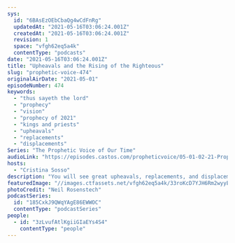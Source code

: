 ```yaml
---
sys:
  id: "6BAsEzOEbCbaQg4wCdFnRg"
  updatedAt: "2021-05-16T03:06:24.001Z"
  createdAt: "2021-05-16T03:06:24.001Z"
  revision: 1
  space: "vfgh62eq5a4k"
  contentType: "podcasts"
date: "2021-05-16T03:06:24.001Z"
title: "Upheavals and the Rising of the Righteous"
slug: "prophetic-voice-474"
originalAirDate: "2021-05-01"
episodeNumber: 474
keywords:
  - "thus sayeth the lord"
  - "prophecy"
  - "vision"
  - "prophecy of 2021"
  - "kings and priests"
  - "upheavals"
  - "replacements"
  - "displacements"
Series: "The Prophetic Voice of Our Time"
audioLink: "https://episodes.castos.com/propheticvoice/05-01-02-21-Prophetic-Voice-of-our-Time-[mixdown]-01.mp3"
hosts:
  - "Cristina Sosso"
description: "You will see great upheavals, replacements, and displacements in all sectors of society. Focus on what God is saying to the Church and get excited; Things are unfolding before our very eyes. Take your post now as a king and priest."
featuredImage: "//images.ctfassets.net/vfgh62eq5a4k/33roKcD7YJH6Rm2wyyEqR8/74550176a233d09074e727b519693fe0/neil-rosenstech-_FpwbchiVls-unsplash__1_.jpg"
photoCredit: "Neil Rosenstech"
podcastSeries:
  id: "185CxkJ9QWqYAgE86EWWOC"
  contentType: "podcastSeries"
people:
  - id: "3zLvufAtlKgiiGIaEYs4S4"
    contentType: "people"
---
```

